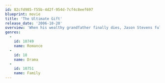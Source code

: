 ```yaml
---
id: 82cfd985-f55b-4d2f-954d-7cf4c8eef697
blueprint: movie
title: 'The Ultimate Gift'
release_date: '2006-10-20'
overview: 'When his wealthy grandfather finally dies, Jason Stevens fully expects to benefit when it comes to the reading of the will. But instead of a sizable inheritance, Jason receives a test, a series of tasks he must complete before he can get any money.'
genres:
  -
    id: 10749
    name: Romance
  -
    id: 18
    name: Drama
  -
    id: 10751
    name: Family
---
```

